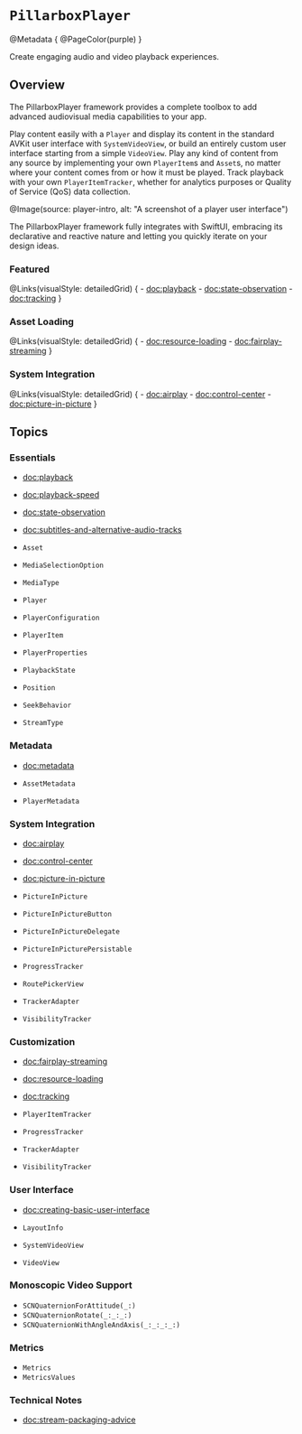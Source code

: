 # ``PillarboxPlayer``

@Metadata {
    @PageColor(purple)
}

Create engaging audio and video playback experiences.

## Overview

The PillarboxPlayer framework provides a complete toolbox to add advanced audiovisual media capabilities to your app.

Play content easily with a ``Player`` and display its content in the standard AVKit user interface with ``SystemVideoView``, or build an entirely custom user interface starting from a simple ``VideoView``. Play any kind of content from any source by implementing your own ``PlayerItem``s and ``Asset``s, no matter where your content comes from or how it must be played. Track playback with your own ``PlayerItemTracker``, whether for analytics purposes or Quality of Service (QoS) data collection.

@Image(source: player-intro, alt: "A screenshot of a player user interface")

The PillarboxPlayer framework fully integrates with SwiftUI, embracing its declarative and reactive nature and letting you quickly iterate on your design ideas.

### Featured

@Links(visualStyle: detailedGrid) {
    - <doc:playback>
    - <doc:state-observation>
    - <doc:tracking>
}

### Asset Loading

@Links(visualStyle: detailedGrid) {
    - <doc:resource-loading>
    - <doc:fairplay-streaming>
}

### System Integration

@Links(visualStyle: detailedGrid) {
    - <doc:airplay>
    - <doc:control-center>
    - <doc:picture-in-picture>
}

## Topics

### Essentials

- <doc:playback>
- <doc:playback-speed>
- <doc:state-observation>
- <doc:subtitles-and-alternative-audio-tracks>

- ``Asset``
- ``MediaSelectionOption``
- ``MediaType``
- ``Player``
- ``PlayerConfiguration``
- ``PlayerItem``
- ``PlayerProperties``
- ``PlaybackState``
- ``Position``
- ``SeekBehavior``
- ``StreamType``

### Metadata

- <doc:metadata>

- ``AssetMetadata``
- ``PlayerMetadata``

### System Integration

- <doc:airplay>
- <doc:control-center>
- <doc:picture-in-picture>

- ``PictureInPicture``
- ``PictureInPictureButton``
- ``PictureInPictureDelegate``
- ``PictureInPicturePersistable``
- ``ProgressTracker``
- ``RoutePickerView``
- ``TrackerAdapter``
- ``VisibilityTracker``

### Customization

- <doc:fairplay-streaming>
- <doc:resource-loading>
- <doc:tracking>

- ``PlayerItemTracker``
- ``ProgressTracker``
- ``TrackerAdapter``
- ``VisibilityTracker``

### User Interface

- <doc:creating-basic-user-interface>

- ``LayoutInfo``
- ``SystemVideoView``
- ``VideoView``

### Monoscopic Video Support

- ``SCNQuaternionForAttitude(_:)``
- ``SCNQuaternionRotate(_:_:_:)``
- ``SCNQuaternionWithAngleAndAxis(_:_:_:_:)``

### Metrics

- ``Metrics``
- ``MetricsValues``

### Technical Notes

- <doc:stream-packaging-advice>
